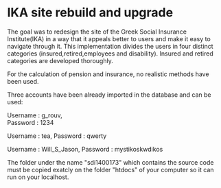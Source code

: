 # IKA site rebuild and upgrade

The goal was to redesign the site of the Greek Social Insurance Institute(IKA) in a way that it appeals better to users and make it easy to navigate through it. This implementation divides the users in four distinct categories (insured,retired,employees and disability). Insured and retired categories are developed thoroughly.

For the calculation of pension and insurance, no realistic methods have been used.

Three accounts have been already imported in the database and can be used:

Username : g_rouv,  
Password : 1234

Username : tea, 
Password : qwerty

Username : Will_S_Jason, 
Password : mystikoskwdikos

The folder under the name "sdi1400173" which contains the source code must be copied exatcly on the folder "htdocs" of your computer so it can run on your localhost.
